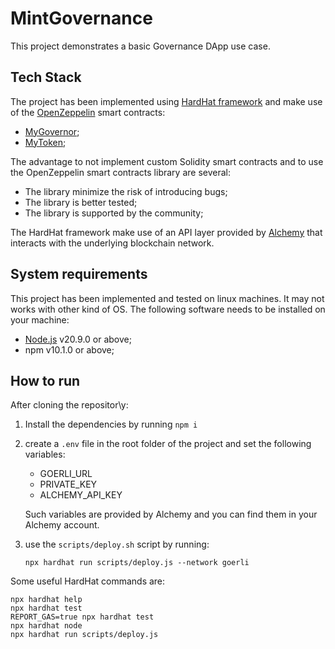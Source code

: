 # MintGovernance

This project demonstrates a basic Governance DApp use case.





## Tech Stack
The project has been implemented using [HardHat framework](https://hardhat.org/) and make use of the [OpenZeppelin](https://www.openzeppelin.com/) smart contracts:

* [MyGovernor](https://wizard.openzeppelin.com/#governor);
* [MyToken](https://wizard.openzeppelin.com/#erc20);

The advantage to not implement custom Solidity smart contracts and to use the OpenZeppelin smart contracts library are several:

* The library minimize the risk of introducing bugs;
* The library is better tested;
* The library is supported by the community;

The HardHat framework make use of an API layer provided by [Alchemy](https://www.alchemy.com/) that interacts with the underlying blockchain network.


## System requirements
This project has been implemented and tested on linux machines. It may not works with other kind of OS. The following software needs to be installed on your machine:

* [Node.js](https://nodejs.org/en) v20.9.0 or above;
* npm v10.1.0 or above;

## How to run
After cloning the repositor\y:
1. Install the dependencies by running `npm i`
2. create a `.env` file in the root folder of the project and set the following variables:
    * GOERLI_URL
    * PRIVATE_KEY
    * ALCHEMY_API_KEY

    Such variables are provided by Alchemy and you can find them in your Alchemy account.
3. use the `scripts/deploy.sh` script by running:

    ```shell
    npx hardhat run scripts/deploy.js --network goerli
    ```

Some useful HardHat commands are:

```shell
npx hardhat help
npx hardhat test
REPORT_GAS=true npx hardhat test
npx hardhat node
npx hardhat run scripts/deploy.js
```
